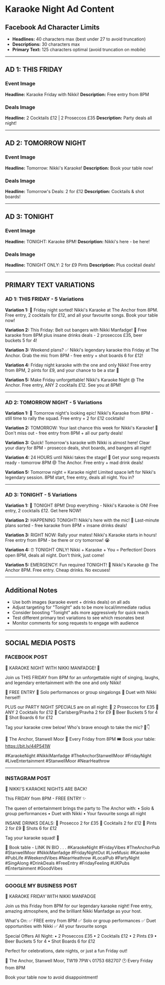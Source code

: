 # Karaoke Night Ad Content

## Facebook Ad Character Limits
- **Headlines:** 40 characters max (best under 27 to avoid truncation)
- **Descriptions:** 30 characters max
- **Primary Text:** 125 characters optimal (avoid truncation on mobile)

---

## AD 1: THIS FRIDAY

### Event Image
**Headline:** Karaoke Friday with Nikki!
**Description:** Free entry from 8PM

### Deals Image  
**Headline:** 2 Cocktails £12 | 2 Proseccos £35
**Description:** Party deals all night!

---

## AD 2: TOMORROW NIGHT

### Event Image
**Headline:** Tomorrow: Nikki's Karaoke!
**Description:** Book your table now!

### Deals Image
**Headline:** Tomorrow's Deals: 2 for £12
**Description:** Cocktails & shot boards!

---

## AD 3: TONIGHT

### Event Image
**Headline:** TONIGHT: Karaoke 8PM!
**Description:** Nikki's here - be here!

### Deals Image
**Headline:** TONIGHT ONLY: 2 for £9 Pints
**Description:** Plus cocktail deals!

---

## PRIMARY TEXT VARIATIONS

### AD 1: THIS FRIDAY - 5 Variations

**Variation 1:**
🎤 Friday night sorted! Nikki's Karaoke at The Anchor from 8PM. Free entry, 2 cocktails for £12, and all your favourite songs. Book your table now!

**Variation 2:**
This Friday: Belt out bangers with Nikki Manfadge! 🎵 Free karaoke from 8PM plus insane drinks deals - 2 proseccos £35, beer buckets 5 for 4!

**Variation 3:**
Weekend plans? ✅ Nikki's legendary karaoke this Friday at The Anchor. Grab the mic from 8PM - free entry + shot boards 6 for £12!

**Variation 4:**
Friday night karaoke with the one and only Nikki! Free entry from 8PM, 2 pints for £9, and your chance to be a star 🌟

**Variation 5:**
Make Friday unforgettable! Nikki's Karaoke Night @ The Anchor. Free entry, ANY 2 cocktails £12. See you at 8PM!

---

### AD 2: TOMORROW NIGHT - 5 Variations

**Variation 1:**
🎤 Tomorrow night's looking epic! Nikki's Karaoke from 8PM - still time to rally the squad. Free entry + 2 for £12 cocktails!

**Variation 2:**
TOMORROW: Your last chance this week for Nikki's Karaoke! 🎵 Don't miss out - free entry from 8PM + all our party deals!

**Variation 3:**
Quick! Tomorrow's karaoke with Nikki is almost here! Clear your diary for 8PM - prosecco deals, shot boards, and bangers all night!

**Variation 4:**
24 HOURS until Nikki takes the stage! 🌟 Get your song requests ready - tomorrow 8PM @ The Anchor. Free entry + mad drink deals!

**Variation 5:**
Tomorrow night = Karaoke night! Limited space left for Nikki's legendary session. 8PM start, free entry, deals all night. You in?

---

### AD 3: TONIGHT - 5 Variations

**Variation 1:**
🚨 TONIGHT 8PM! Drop everything - Nikki's Karaoke is ON! Free entry, 2 cocktails £12. Get here NOW!

**Variation 2:**
HAPPENING TONIGHT! Nikki's here with the mic! 🎤 Last-minute plans sorted - free karaoke from 8PM + insane drinks deals!

**Variation 3:**
RIGHT NOW: Rally your mates! Nikki's Karaoke starts in hours! Free entry from 8PM - be there or cry tomorrow! 😭

**Variation 4:**
⏰ TONIGHT ONLY! Nikki + Karaoke + You = Perfection! Doors open 8PM, deals all night. Don't think, just come!

**Variation 5:**
EMERGENCY: Fun required TONIGHT! 🚨 Nikki's Karaoke @ The Anchor 8PM. Free entry. Cheap drinks. No excuses!

---

## Additional Notes

- Use both images (karaoke event + drinks deals) on all ads
- Adjust targeting for "Tonight" ads to be more local/immediate radius
- Consider boosting "Tonight" ads more aggressively for quick reach
- Test different primary text variations to see which resonates best
- Monitor comments for song requests to engage with audience

---

## SOCIAL MEDIA POSTS

### FACEBOOK POST

🎤 KARAOKE NIGHT WITH NIKKI MANFADGE! 🎤

Join us THIS FRIDAY from 8PM for an unforgettable night of singing, laughs, and legendary entertainment with the one and only Nikki!

🎵 FREE ENTRY
🎵 Solo performances or group singalongs
🎵 Duet with Nikki herself!

PLUS our PARTY NIGHT SPECIALS are on all night:
🍾 2 Proseccos for £35
🍹 ANY 2 Cocktails for £12
🍺 Carlsberg/Pravha 2 for £9
🍻 Beer Buckets 5 for 4
🥃 Shot Boards 6 for £12

Tag your karaoke crew below! Who's brave enough to take the mic? 🎤👇

📍 The Anchor, Stanwell Moor
📅 Every Friday from 8PM
🎟️ Book your table: https://bit.ly/44P541W

#KaraokeNight #NikkiManfadge #TheAnchorStanwellMoor #FridayNight #LiveEntertainment #StanwellMoor #NearHeathrow

---

### INSTAGRAM POST

🎤 NIKKI'S KARAOKE NIGHTS ARE BACK! 

This FRIDAY from 8PM - FREE ENTRY ✨

The queen of entertainment brings the party to The Anchor with:
• Solo & group performances
• Duet with Nikki
• Your favourite songs all night

INSANE DRINKS DEALS:
🍾 Prosecco 2 for £35
🍹 Cocktails 2 for £12
🍺 Pints 2 for £9
🥃 Shots 6 for £12

Tag your karaoke squad! 🎵

📍 Book table - LINK IN BIO
.
.
.
#KaraokeNight #FridayVibes #TheAnchorPub #StanwellMoor #NikkiManfadge #FridayNightOut #LiveMusic #Karaoke #PubLife #WeekendVibes #NearHeathrow #LocalPub #PartyNight #SingAlong #DrinkDeals #FreeEntry #FridayFeeling #UKPubs #Entertainment #GoodVibes

---

### GOOGLE MY BUSINESS POST

🎤 KARAOKE FRIDAY WITH NIKKI MANFADGE

Join us this Friday from 8PM for our legendary karaoke night! Free entry, amazing atmosphere, and the brilliant Nikki Manfadge as your host.

What's On:
✅ FREE entry from 8PM
✅ Solo or group performances
✅ Duet opportunities with Nikki
✅ All your favourite songs

Special Offers All Night:
• 2 Proseccos £35
• 2 Cocktails £12
• 2 Pints £9
• Beer Buckets 5 for 4
• Shot Boards 6 for £12

Perfect for celebrations, date nights, or just a fun Friday out!

📍 The Anchor, Stanwell Moor, TW19 7PW
📞 01753 682707
🕐 Every Friday from 8PM

Book your table now to avoid disappointment!
